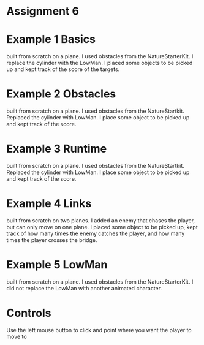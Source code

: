 # Assignment 6

# Example 1 Basics
built from scratch on a plane. I used obstacles from the NatureStarterKit. I replace the cylinder with the LowMan. I placed some objects to be picked up and kept track of the score of the targets.

# Example 2 Obstacles
built from scratch on a plane. I used obstacles from the NatureStartkit. Replaced the cylinder with LowMan. I place  some object to be picked up and kept track of the score.

# Example 3 Runtime
built from scratch on a plane. I used obstacles from the NatureStartkit. Replaced the cylinder with LowMan. I place  some object to be picked up and kept track of the score.

# Example 4 Links 
built from scratch on two planes. I added an enemy that chases the player, but can only move on one plane. I placed some object to be picked up, kept track of how many times the enemy catches the player, and how many times the player crosses the bridge.

# Example 5 LowMan
built from scratch on a plane. I used obstacles from the NatureStarterKit. I did not replace the LowMan with another animated character.

# Controls
Use the left mouse button to click and point where you want the player to move to
